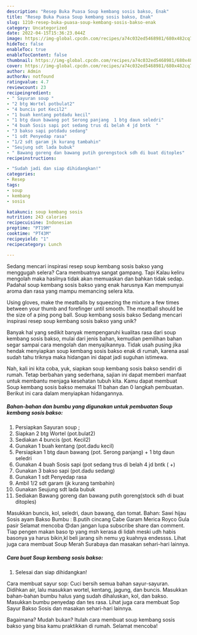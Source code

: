 ```yaml
---
description: "Resep Buka Puasa Soup kembang sosis bakso, Enak"
title: "Resep Buka Puasa Soup kembang sosis bakso, Enak"
slug: 1210-resep-buka-puasa-soup-kembang-sosis-bakso-enak
category: Uncategorized
date: 2022-04-15T15:36:23.044Z
image: https://img-global.cpcdn.com/recipes/a74c032ed5468981/680x482cq70/soup-kembang-sosis-bakso-foto-resep-utama.jpg
hideToc: false
enableToc: true
enableTocContent: false
thumbnail: https://img-global.cpcdn.com/recipes/a74c032ed5468981/680x482cq70/soup-kembang-sosis-bakso-foto-resep-utama.jpg
cover: https://img-global.cpcdn.com/recipes/a74c032ed5468981/680x482cq70/soup-kembang-sosis-bakso-foto-resep-utama.jpg
author: Admin
authorAv: notfound
ratingvalue: 4.7
reviewcount: 23
recipeingredient:
- " Sayuran soup "
- "2 btg Wortel potbulat2"
- "4 buncis pot Kecil2"
- "1 buah kentang potdadu kecil"
- "1 btg daun bawang pot Serong panjang  1 btg daun seledri"
- "4 buah Sosis sapi pot sedang trus di belah 4 jd bntk  "
- "3 bakso sapi potdadu sedang"
- "1 sdt Penyedap rasa"
- "1/2 sdt garam jk kurang tambahin"
- "Seujung sdt lada bubuk"
- " Bawang goreng dan bawang putih gorengstock sdh di buat ditoples"
recipeinstructions:

- "Sudah jadi dan siap dihidangkan!"
categories:
- Resep
tags:
- soup
- kembang
- sosis

katakunci: soup kembang sosis 
nutrition: 243 calories
recipecuisine: Indonesian
preptime: "PT19M"
cooktime: "PT43M"
recipeyield: "1"
recipecategory: Lunch

---
```



Sedang mencari inspirasi resep soup kembang sosis bakso yang menggugah selera? Cara membuatnya sangat gampang. Tapi Kalau keliru mengolah maka hasilnya tidak akan memuaskan dan bahkan tidak sedap. Padahal soup kembang sosis bakso yang enak harusnya Kan mempunyai aroma dan rasa yang mampu memancing selera kita.


Using gloves, make the meatballs by squeezing the mixture a few times between your thumb and forefinger until smooth. The meatball should be the size of a ping pong ball. Soup kembang sosis bakso Sedang mencari inspirasi resep soup kembang sosis bakso yang unik?

Banyak hal yang sedikit banyak mempengaruhi kualitas rasa dari soup kembang sosis bakso, mulai dari jenis bahan, kemudian pemilihan bahan segar sampai cara mengolah dan menyajikannya. Tidak usah pusing jika hendak menyiapkan soup kembang sosis bakso enak di rumah, karena asal sudah tahu triknya maka hidangan ini dapat jadi suguhan istimewa.


Nah, kali ini kita coba, yuk, siapkan soup kembang sosis bakso sendiri di rumah. Tetap berbahan yang sederhana, sajian ini dapat memberi manfaat untuk membantu menjaga kesehatan tubuh kita. Kamu dapat membuat Soup kembang sosis bakso memakai 11 bahan dan 0 langkah pembuatan. Berikut ini cara dalam menyiapkan hidangannya.

<!--inarticleads1-->

##### Bahan-bahan dan bumbu yang digunakan untuk pembuatan Soup kembang sosis bakso:

1. Persiapkan  Sayuran soup ;
1. Siapkan 2 btg Wortel (pot.bulat2)
1. Sediakan 4 buncis (pot. Kecil2)
1. Gunakan 1 buah kentang (pot.dadu kecil)
1. Persiapkan 1 btg daun bawang (pot. Serong panjang) + 1 btg daun seledri
1. Gunakan 4 buah Sosis sapi (pot sedang trus di belah 4 jd bntk ( +)
1. Gunakan 3 bakso sapi (pot.dadu sedang)
1. Gunakan 1 sdt Penyedap rasa
1. Ambil 1/2 sdt garam (jk kurang tambahin)
1. Gunakan Seujung sdt lada bubuk
1. Sediakan  Bawang goreng dan bawang putih goreng(stock sdh di buat ditoples)


Masukkan buncis, kol, seledri, daun bawang, dan tomat. Bahan: Sawi hijau Sosis ayam Bakso Bumbu : B.putih cincang Cabe Garam Merica Royco Gula pasir Selamat mencoba 😍dan jangan lupa subscribe share dan comment. Tiap pengen makan baso tp yang msh kerasa di lidah meski udh habis basonya ya harus bikin,kl beli jarang sih nemu yg kuahnya endessss. Lihat juga cara membuat Soup Merah Surabaya dan masakan sehari-hari lainnya. 

<!--inarticleads2-->

##### Cara buat Soup kembang sosis bakso:


1. Selesai dan siap dihidangkan!

Cara membuat sayur sop: Cuci bersih semua bahan sayur-sayuran. Didihkan air, lalu masukkan wortel, kentang, jagung, dan buncis. Masukkan bahan-bahan bumbu halus yang sudah dihaluskan, kol, dan bakso. Masukkan bumbu penyedap dan tes rasa. Lihat juga cara membuat Sop Sayur Bakso Sosis dan masakan sehari-hari lainnya. 

Bagaimana? Mudah bukan? Itulah cara membuat soup kembang sosis bakso yang bisa kamu praktikkan di rumah. Selamat mencoba!
